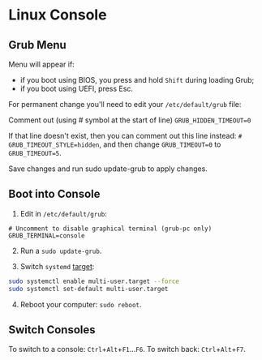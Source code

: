 # Linux Console

## Grub Menu

Menu will appear if:

* if you boot using BIOS, you press and hold `Shift` during loading Grub;
* if you boot using UEFI, press Esc.

For permanent change you'll need to edit your `/etc/default/grub` file:

Comment out (using # symbol at the start of line)  `GRUB_HIDDEN_TIMEOUT=0`

If that line doesn't exist, then you can comment out this line instead:
`# GRUB_TIMEOUT_STYLE=hidden`, and then change `GRUB_TIMEOUT=0` to
`GRUB_TIMEOUT=5`.

Save changes and run sudo update-grub to apply changes.

## Boot into Console

1. Edit in `/etc/default/grub`:

```
# Uncomment to disable graphical terminal (grub-pc only)
GRUB_TERMINAL=console
```

2. Run a `sudo update-grub`.

3. Switch `systemd` [target](cli-systemctl-targets.html):
```sh
sudo systemctl enable multi-user.target --force
sudo systemctl set-default multi-user.target
```

4. Reboot your computer: `sudo reboot`.

## Switch Consoles

To switch to a console: `Ctrl`+`Alt`+`F1`...`F6`.  To switch back:
`Ctrl`+`Alt`+`F7`.
